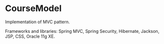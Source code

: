 # CourseModel
Implementation of MVC pattern.

Frameworks and libraries:
    Spring MVC,
    Spring Security,
    Hibernate,
    Jackson,
    JSP,
    CSS,
    Oracle 11g XE.
